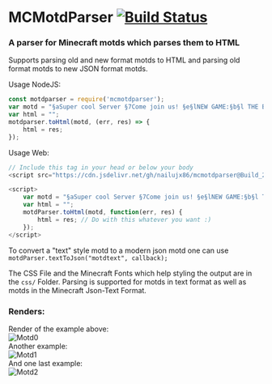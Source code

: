 # MCMotdParser [![Build Status](https://travis-ci.com/nailujx86/mcmotdparser.svg?branch=master)](https://travis-ci.com/nailujx86/mcmotdparser)  
### A parser for Minecraft motds which parses them to HTML  

Supports parsing old and new format motds to HTML and parsing old format motds to new JSON format motds.  

Usage NodeJS:
```javascript
const motdparser = require('mcmotdparser');
var motd = "§aSuper cool Server §7Come join us! §e§lNEW GAME:§b§l THE BRIDGE";
var html = "";
motdparser.toHtml(motd, (err, res) => {
	html = res;
});
```
Usage Web:
 
```javascript
// Include this tag in your head or below your body
<script src="https://cdn.jsdelivr.net/gh/nailujx86/mcmotdparser@Build_21/dist/motdparserweb.js" type="text/javascript"></script>

<script>
	var motd = "§aSuper cool Server §7Come join us! §e§lNEW GAME:§b§l THE BRIDGE";
	var html = "";
	motdParser.toHtml(motd, function(err, res) {
		html = res; // Do with this whatever you want :)
	});
</script>
```
To convert a "text" style motd to a modern json motd one can use ```motdParser.textToJson("motdtext", callback);```  

The CSS File and the Minecraft Fonts which help styling the output are in the ```css/``` Folder.
Parsing is supported for motds in text format as well as motds in the Minecraft Json-Text Format.

### Renders:
Render of the example above:  
![Motd0](https://i.imgur.com/kw6JTwF.png)  
Another example:  
![Motd1](https://i.imgur.com/aXmKoLH.png)  
And one last example:  
![Motd2](https://i.imgur.com/HB3Pufj.png)  
